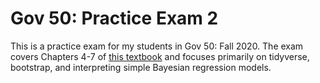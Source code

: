 # Gov 50: Practice Exam 2

This is a practice exam for my students in Gov 50: Fall 2020. The exam covers Chapters 4-7 of [this textbook](https://davidkane9.github.io/PPBDS/) and focuses primarily on tidyverse, bootstrap, and interpreting simple Bayesian regression models.
